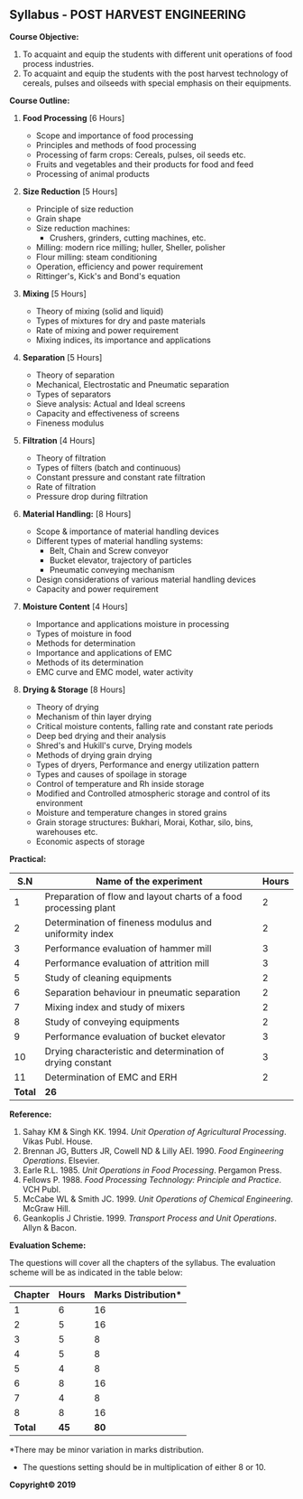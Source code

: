 ## Syllabus - POST HARVEST ENGINEERING 

**Course Objective:**

1. To acquaint and equip the students with different unit operations of food process industries.
2. To acquaint and equip the students with the post harvest technology of cereals, pulses and oilseeds with special emphasis on their equipments. 

**Course Outline:**

1. **Food Processing** [6 Hours]
    * Scope and importance of food processing
    * Principles and methods of food processing
    * Processing of farm crops: Cereals, pulses, oil seeds etc.
    * Fruits and vegetables and their products for food and feed
    * Processing of animal products

2. **Size Reduction** [5 Hours]
    * Principle of size reduction
    * Grain shape
    * Size reduction machines: 
        * Crushers, grinders, cutting machines, etc.
    * Milling: modern rice milling; huller, Sheller, polisher
    * Flour milling: steam conditioning
    * Operation, efficiency and power requirement
    * Rittinger's, Kick's and Bond's equation

3. **Mixing** [5 Hours]
    * Theory of mixing (solid and liquid)
    * Types of mixtures for dry and paste materials
    * Rate of mixing and power requirement
    * Mixing indices, its importance and applications

4. **Separation** [5 Hours]
    * Theory of separation
    * Mechanical, Electrostatic and Pneumatic separation
    * Types of separators
    * Sieve analysis: Actual and Ideal screens
    * Capacity and effectiveness of screens
    * Fineness modulus

5. **Filtration** [4 Hours]
    * Theory of filtration
    * Types of filters (batch and continuous)
    * Constant pressure and constant rate filtration
    * Rate of filtration
    * Pressure drop during filtration

6. **Material Handling:** [8 Hours]
    * Scope & importance of material handling devices
    * Different types of material handling systems:
        * Belt, Chain and Screw conveyor
        * Bucket elevator, trajectory of particles
        * Pneumatic conveying mechanism
    * Design considerations of various material handling devices
    * Capacity and power requirement

7. **Moisture Content** [4 Hours]
    * Importance and applications moisture in processing
    * Types of moisture in food
    * Methods for determination
    * Importance and applications of EMC
    * Methods of its determination
    * EMC curve and EMC model, water activity

8. **Drying & Storage** [8 Hours]
    * Theory of drying
    * Mechanism of thin layer drying
    * Critical moisture contents, falling rate and constant rate periods
    * Deep bed drying and their analysis
    * Shred's and Hukill's curve, Drying models
    * Methods of drying grain drying
    * Types of dryers, Performance and energy utilization pattern
    * Types and causes of spoilage in storage
    * Control of temperature and Rh inside storage
    * Modified and Controlled atmospheric storage and control of its environment
    * Moisture and temperature changes in stored grains
    * Grain storage structures: Bukhari, Morai, Kothar, silo, bins, warehouses etc.
    * Economic aspects of storage

**Practical:**

| S.N | Name of the experiment | Hours |
|---|---|---|
| 1 | Preparation of flow and layout charts of a food processing plant | 2 |
| 2 | Determination of fineness modulus and uniformity index | 2 |
| 3 | Performance evaluation of hammer mill | 3 |
| 4 | Performance evaluation of attrition mill | 3 |
| 5 | Study of cleaning equipments | 2 |
| 6 | Separation behaviour in pneumatic separation | 2 |
| 7 | Mixing index and study of mixers | 2 |
| 8 | Study of conveying equipments | 2 |
| 9 | Performance evaluation of bucket elevator | 3 |
| 10 | Drying characteristic and determination of drying constant | 3 |
| 11 | Determination of EMC and ERH | 2 |
| **Total** | **26** |

**Reference:**

1. Sahay KM & Singh KK. 1994. *Unit Operation of Agricultural Processing*. Vikas Publ. House.
2. Brennan JG, Butters JR, Cowell ND & Lilly AEI. 1990. *Food Engineering Operations*. Elsevier.
3. Earle R.L. 1985. *Unit Operations in Food Processing*. Pergamon Press.
4. Fellows P. 1988. *Food Processing Technology: Principle and Practice*. VCH Publ.
5. McCabe WL & Smith JC. 1999. *Unit Operations of Chemical Engineering*. McGraw Hill.
6. Geankoplis J Christie. 1999. *Transport Process and Unit Operations*. Allyn & Bacon.

**Evaluation Scheme:**

The questions will cover all the chapters of the syllabus. The evaluation scheme will be as indicated in the table below:

| Chapter | Hours | Marks Distribution* |
|---|---|---|
| 1 | 6 | 16 |
| 2 | 5 | 16 |
| 3 | 5 | 8 |
| 4 | 5 | 8 |
| 5 | 4 | 8 |
| 6 | 8 | 16 |
| 7 | 4 | 8 |
| 8 | 8 | 16 |
| **Total** | **45** | **80** |

*There may be minor variation in marks distribution. 
* The questions setting should be in multiplication of either 8 or 10.

**Copyright&copy; 2019** 

